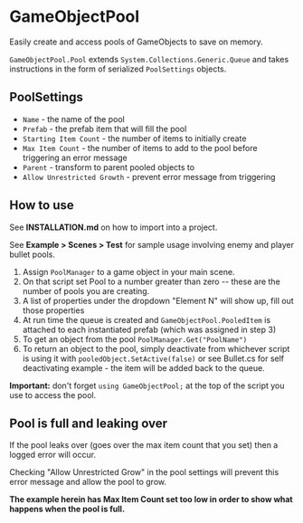 # GameObjectPool

Easily create and access pools of GameObjects to save on memory.

`GameObjectPool.Pool` extends `System.Collections.Generic.Queue` and takes
instructions in the form of serialized `PoolSettings` objects.

## PoolSettings

- `Name` - the name of the pool
- `Prefab` - the prefab item that will fill the pool
- `Starting Item Count` - the number of items to initially create
- `Max Item Count` - the number of items to add to the pool before triggering an error message
- `Parent` - transform to parent pooled objects to
- `Allow Unrestricted Growth` - prevent error message from triggering

## How to use

See **INSTALLATION.md** on how to import into a project.

See **Example > Scenes > Test** for sample usage involving enemy and player bullet
pools.

1. Assign `PoolManager` to a game object in your main scene.
2. On that script set Pool to a number greater than zero -- these are the number
of pools you are creating.
3. A list of properties under the dropdown "Element N" will show up, fill out those properties
4. At run time the queue is created and `GameObjectPool.PooledItem` is attached to each instantiated prefab (which was assigned in step 3)
5. To get an object from the pool `PoolManager.Get("PoolName")`
6. To return an object to the pool, simply deactivate from whichever script is using it with `pooledObject.SetActive(false)` or see Bullet.cs for self deactivating example - the item will be added back to the queue.

**Important:** don't forget `using GameObjectPool;` at the top of the script you
use to access the pool.

## Pool is full and leaking over

If the pool leaks over (goes over the max item count that you set) then a logged
error will occur.

Checking "Allow Unrestricted Grow" in the pool settings will prevent this error
message and allow the pool to grow.

**The example herein has Max Item Count set too low in order to
show what happens when the pool is full.**
